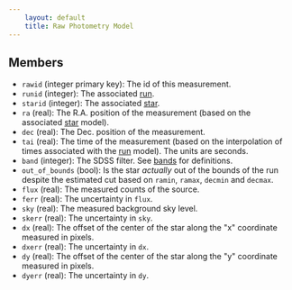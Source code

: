 ```yaml
---
    layout: default
    title: Raw Photometry Model
---
```


Members
-------

* `rawid` (integer primary key): The id of this measurement.
* `runid` (integer): The associated [run](/models/runs).
* `starid` (integer): The associated [star](/models/stars).
* `ra` (real): The R.A. position of the measurement (based on the associated
  [star](/models/stars) model).
* `dec` (real): The Dec. position of the measurement.
* `tai` (real): The time of the measurement (based on the interpolation of
  times associated with the [run](/models/runs) model). The units are seconds.
* `band` (integer): The SDSS filter. See [bands](/bands.html) for definitions.
* `out_of_bounds` (bool): Is the star _actually_ out of the bounds of the
  run despite the estimated cut based on `ramin`, `ramax`, `decmin` and
  `decmax`.
* `flux` (real): The measured counts of the source.
* `ferr` (real): The uncertainty in `flux`.
* `sky` (real): The measured background sky level.
* `skerr` (real): The uncertainty in `sky`.
* `dx` (real): The offset of the center of the star along the "x" coordinate
  measured in pixels.
* `dxerr` (real): The uncertainty in `dx`.
* `dy` (real): The offset of the center of the star along the "y" coordinate
  measured in pixels.
* `dyerr` (real): The uncertainty in `dy`.
